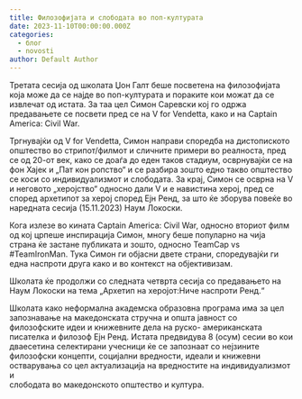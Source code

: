 ```yaml
---
title: Филозофијата и слободата во поп-културата
date: 2023-11-10T00:00:00.000Z
categories:
  - блог
  - novosti
author: Default Author
---
```


Третата сесија од школата Џон Галт беше посветена на филозофијата која може да се најде во поп-културата и пораките кои можат да се извлечат од истата. За таа цел Симон Саревски кој го одржа предавањете се посвети пред се на V for Vendetta, како и на Captain America: Civil War.

Тргнувајќи од V for Vendetta, Симон направи споредба на дистопиското општество во стрипот/филмот и сличните примери во реалноста, пред се од 20-от век, како се доаѓа до еден таков стадиум, осврнувајќи се на фон Хајек и „Пат кон ропство“ и се разбира зошто едно такво општество се коси со индивидуализмот и слободата. За крај, Симон се осврна на V и неговото „херојство“ односно дали V и е навистина херој, пред се според архетипот за херој според Ејн Ренд, за што ќе зборува повеќе во наредната сесија (15.11.2023) Наум Локоски.

Кога излезе во кината Captain America: Civil War, односно вториот филм од кој црпеше инспирација Симон, многу беше популарно на чија страна ќе застане публиката и зошто, односно TeamCap vs #TeamIronMan. Тука Симон ги објасни двете страни, споредувајќи ги една наспроти друга како и во контекст на објективизам.

Школата ќе продолжи со следната четврта сесија со предавањето на Наум Локоски на тема „Архетип на херојот:Ниче наспроти Ренд.“

Школата како неформална академска образовна програма има за цел запознавање на македонската стручна и општа јавност со филозофските идеи и книжевните дела на руско- американската писателка и филозоф Eјн Ренд. Истата предвидува 8 (осум) сесии во кои дваесетина селектирани учесници ќе се запознаат со нејзините филозофски концепти, социјални вредности, идеали и книжевни остварувања со цел актуализација на вредностите на индивидуализмот и  
слободата во македонското општество и култура.
